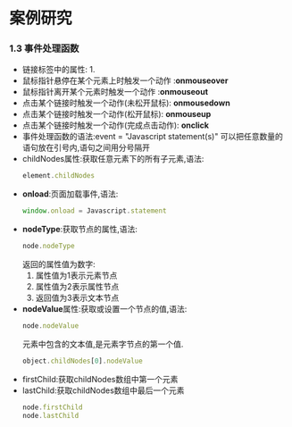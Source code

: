 # 案例研究
### 1.3 事件处理函数
- 链接<a>标签中的属性:
  1. 
- 鼠标指针悬停在某个元素上时触发一个动作
  :**onmouseover**
- 鼠标指针离开某个元素时触发一个动作     :**onmouseout**
- 点击某个链接时触发一个动作(未松开鼠标):  **onmousedown**
- 点击某个链接时触发一个动作(松开鼠标):  **onmouseup**
- 点击某个链接时触发一个动作(完成点击动作):  **onclick**
- 事件处理函数的语法:event = "Javascript statement(s)"
  可以把任意数量的语句放在引号内,语句之间用分号隔开
- childNodes属性:获取任意元素下的所有子元素,语法:
  ~~~~JavaScript
  element.childNodes
  ~~~~
- **onload**:页面加载事件,语法:
  ~~~JavaScript
  window.onload = Javascript.statement
  ~~~
- **nodeType**:获取节点的属性,语法:
  ~~~JavaScript
  node.nodeType
  ~~~
  返回的属性值为数字:
  1. 属性值为1表示元素节点
  2. 属性值为2表示属性节点
  3. 返回值为3表示文本节点
- **nodeValue**属性:获取或设置一个节点的值,语法:
  ~~~JavaScript
  node.nodeValue
  ~~~
  元素中包含的文本值,是元素字节点的第一个值.  
  ~~~JavaScript
  object.childNodes[0].nodeValue
  ~~~
- firstChild:获取childNodes数组中第一个元素
- lastChild:获取childNodes数组中最后一个元素
  ~~~JavaScript
  node.firstChild
  node.lastChild
  ~~~







